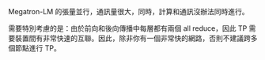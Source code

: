 



Megatron-LM 的張量並行，通訊量很大，同時，計算和通訊沒辦法同時進行。



需要特別考慮的是：由於前向和後向傳播中每層都有兩個 all reduce，因此 TP 需要裝置間有非常快速的互聯。因此，除非你有一個非常快的網路，否則不建議跨多個節點進行 TP。
